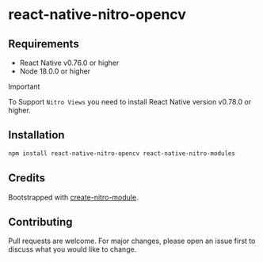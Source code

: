 # react-native-nitro-opencv

## Requirements

- React Native v0.76.0 or higher
- Node 18.0.0 or higher

> [!IMPORTANT]  
> To Support `Nitro Views` you need to install React Native version v0.78.0 or higher.

## Installation

```bash
npm install react-native-nitro-opencv react-native-nitro-modules
```

## Credits

Bootstrapped with [create-nitro-module](https://github.com/patrickkabwe/create-nitro-module).

## Contributing

Pull requests are welcome. For major changes, please open an issue first to discuss what you would like to change.
